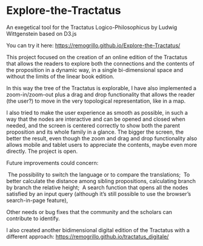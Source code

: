 # Explore-the-Tractatus
An exegetical tool for the Tractatus Logico-Philosophicus by Ludwig Wittgenstein based on D3.js

You can try it here:
https://remogrillo.github.io/Explore-the-Tractatus/

This project focused on the creation of an online edition of the Tractatus that allows the readers to explore both the connections and the contents of the proposition in a dynamic way, in a single bi-dimensional space and without the limits of the linear book edition.

In this way the tree of the Tractatus is explorable, I have also implemented a zoom-in/zoom-out plus a drag and drop functionality that allows the reader (the user?) to move in the very topological representation, like in a map.

I also tried to make the user experience as smooth as possible, in such a way that the nodes are interactive and can be opened and closed when needed, and the screen is centered correctly to show both the parent proposition and its whole family in a glance. The bigger the screen, the better the result, even though the zoom and drag and drop functionality also allows mobile and tablet users to appreciate the contents, maybe even more directly.
The project is open.

Future improvements could concern:

 The possibility to switch the language or to compare the translations;
 To better calculate the distance among sibling propositions, calculating branch by branch the relative height;
 A search function that opens all the nodes satisfied by an input query (although it’s still possible to use the browser’s search-in-page feature),

Other needs or bug fixes that the community and the scholars can contribute to identify.

I also created another bidimensional digital edition of the Tractatus with a different approach:
https://remogrillo.github.io/tractatus_digitale/
